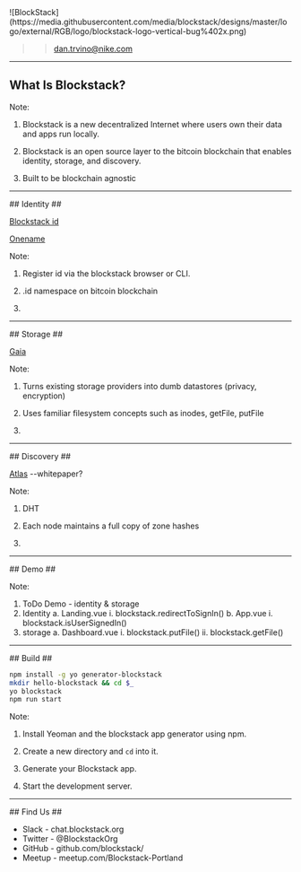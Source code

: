 <section data-background="white">
![BlockStack](https://media.githubusercontent.com/media/blockstack/designs/master/logo/external/RGB/logo/blockstack-logo-vertical-bug%402x.png)


>>dan.trvino@nike.com
---

<section data-background="#270f34">

## What Is Blockstack? ##


Note:
1) Blockstack is a new decentralized Internet where users own their data and apps run locally.

2) Blockstack is an open source layer to the bitcoin blockchain that enables identity, storage, and discovery.

3) Built to be blockchain agnostic

---

<section data-background="#270f34">
## Identity ##

[Blockstack id](https://blockstack.org/posts/blockchain-identity)

[Onename](https://onename.com)

Note:
1) Register id via the blockstack browser or CLI.

2) .id namespace on bitcoin blockchain

3)

---

<section data-background="#270f34">
## Storage ##

[Gaia](https://github.com/blockstack/blockstack-core/blob/rc-0.14.2/docs/gaia.md)

Note:
1) Turns existing storage providers into dumb datastores (privacy, encryption)

2) Uses familiar filesystem concepts such as inodes, getFile, putFile

3)

---

<section data-background="#270f34">
## Discovery ##

[Atlas](http://blockstack.org/) --whitepaper?

Note:
1) DHT

2) Each node maintains a full copy of zone hashes

3)

---

<section data-background="#270f34">
## Demo ##

Note:
1) ToDo Demo - identity & storage
2) Identity
  a. Landing.vue
    i. blockstack.redirectToSignIn()
  b. App.vue
    i. blockstack.isUserSignedIn()
3) storage
  a. Dashboard.vue
    i. blockstack.putFile()
    ii. blockstack.getFile()

---

<section data-background="#270f34">
## Build ##

```bash
npm install -g yo generator-blockstack
mkdir hello-blockstack && cd $_
yo blockstack
npm run start
```

Note:

1) Install Yeoman and the blockstack app generator using npm.

2) Create a new directory and `cd` into it.

3) Generate your Blockstack app.

4) Start the development server.

---

<section data-background="#270f34">
## Find Us ##

* Slack - chat.blockstack.org
* Twitter - @BlockstackOrg
* GitHub - github.com/blockstack/
* Meetup - meetup.com/Blockstack-Portland
